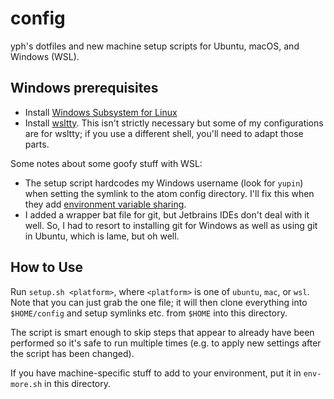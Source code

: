 # config

yph's dotfiles and new machine setup scripts for Ubuntu, macOS, and Windows (WSL).

## Windows prerequisites

* Install [Windows Subsystem for Linux](https://docs.microsoft.com/en-us/windows/wsl/about)
* Install [wsltty](https://github.com/mintty/wsltty). This isn't strictly necessary but some of my
  configurations are for wsltty; if you use a different shell, you'll need to adapt those parts.

Some notes about some goofy stuff with WSL:

* The setup script hardcodes my Windows username (look for `yupin`) when setting the symlink to the
  atom config directory. I'll fix this when they add
  [environment variable sharing](https://blogs.msdn.microsoft.com/commandline/2017/12/22/share-environment-vars-between-wsl-and-windows/).
* I added a wrapper bat file for git, but Jetbrains IDEs don't deal with it well. So, I had to
  resort to installing git for Windows as well as using git in Ubuntu, which is lame, but oh well.

## How to Use

Run `setup.sh <platform>`, where `<platform>` is one of `ubuntu`, `mac`, or `wsl`. Note that you
can just grab the one file; it will then clone everything into `$HOME/config` and setup symlinks
etc. from `$HOME` into this directory.

The script is smart enough to skip steps that appear to already have been performed so it's safe to
run multiple times (e.g. to apply new settings after the script has been changed).

If you have machine-specific stuff to add to your environment, put it in `env-more.sh` in this
directory.
